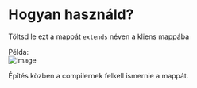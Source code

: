 # Hogyan használd?

Töltsd le ezt a mappát `extends` néven a kliens mappába

Példa:<br>![image](https://github.com/naplika/extendspublic/assets/82440273/35f15737-0a8e-43ed-9c40-91ba052a1342)

Építés közben a compilernek felkell ismernie a mappát.
